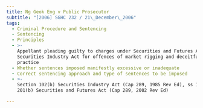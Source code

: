 ```yaml
---
title: Ng Geok Eng v Public Prosecutor
subtitle: "[2006] SGHC 232 / 21\_December\_2006"
tags:
  - Criminal Procedure and Sentencing
  - Sentencing
  - Principles
  - >-
    Appellant pleading guilty to charges under Securities and Futures Act and
    Securities Industry Act for offences of market rigging and deceitful
    practice
  - Whether sentences imposed manifestly excessive or inadequate
  - Correct sentencing approach and type of sentences to be imposed
  - >-
    Section 102(b) Securities Industry Act (Cap 289, 1985 Rev Ed), ss 197(1),
    201(b) Securities and Futures Act (Cap 289, 2002 Rev Ed)

---
```


